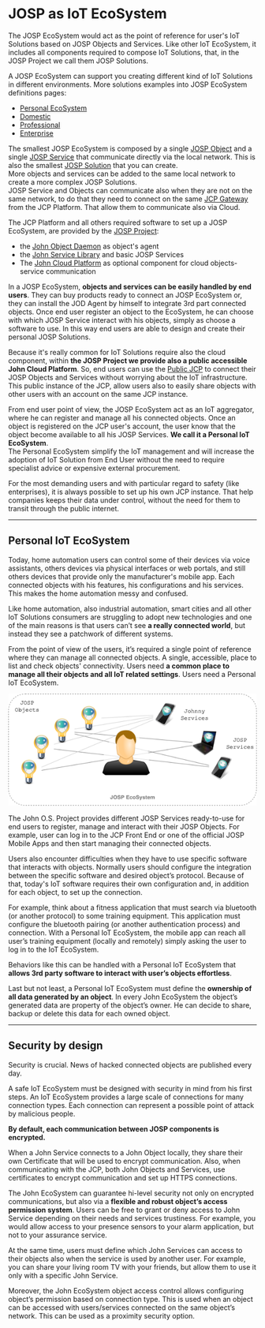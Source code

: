 # JOSP as IoT EcoSystem

The JOSP EcoSystem would act as the point of reference for user's IoT Solutions
based on JOSP Objects and Services. Like other IoT EcoSystem, it includes all 
components required to compose IoT Solutions, that, in the JOSP Project we call
them JOSP Solutions.

A JOSP EcoSystem can support you creating different kind of IoT Solutions in
different environments. More solutions examples into JOSP EcoSystem definitions
pages:
* [Personal EcoSystem](/repo_josp.com_docs/manuals/end_users/1_design_solution/1_personal_iot_ecosystem.md)
* [Domestic](/repo_josp.com_docs/manuals/end_users/1_design_solution/2_domestic.md)
* [Professional](/repo_josp.com_docs/manuals/end_users/1_design_solution/3_professional.md)
* [Enterprise](/repo_josp.com_docs/manuals/end_users/1_design_solution/4_enterprise.md)

The smallest JOSP EcoSystem is composed by a single [JOSP Object](objects_integration.md) and a
single [JOSP Service](service_integration.md) that communicate directly via the local network.
This is also the smallest [JOSP Solution](iot_solutions.md) that you can create.<br/>
More objects and services can be added to the same local network to create a more
complex JOSP Solutions.<br/>
JOSP Service and Objects can communicate also when they are not on the same network,
to do that they need to connect on the same [JCP Gateway](/repo_josp.com_docs/comps/jcp/core/gws/README.md)
from the JCP Platform. That allow them to communicate also via Cloud.

The JCP Platform and all others required software to set up a JOSP EcoSystem, are
provided by the [JOSP Project](/README.md):

* the [John Object Daemon](/repo_josp.com_docs/comps/josp/jod/README.md) as object's agent
* the [John Service Library](/repo_josp.com_docs/comps/josp/jsl/README.md) and basic JOSP Services
* The [John Cloud Platform](/repo_josp.com_docs/comps/jcp/README.md) as optional component for cloud objects-service communication

In a JOSP EcoSystem, **objects and services can be easily handled by end users**.
They can buy products ready to connect an JOSP EcoSystem or, they can install the
JOD Agent by himself to integrate 3rd part connected objects. Once end user
register an object to the EcoSystem, he can choose with which JOSP Service interact
with his objects, simply as choose a software to use. In this way end users are
able to design and create their personal JOSP Solutions.

Because it's really common for IoT Solutions require also the cloud component,
within **the JOSP Project we provide also a public accessible John Cloud Platform**.
So, end users can use the [Public JCP](/repo_josp.com_docs/comps/jcp/public_jcp.md) to
connect their JOSP Objects and Services without worrying about the IoT infrastructure.
This public instance of the JCP, allow users also to easily share objects with
other users with an account on the same JCP instance.

From end user point of view, the JOSP EcoSystem act as an IoT aggregator, where
he can register and manage all his connected objects. Once an object is registered
on the JCP user's account, the user know that the object become available to all
his JOSP Services. **We call it a Personal IoT EcoSystem**.<br/>
The Personal EcoSystem simplify the IoT management and will increase the adoption
of IoT Solution from End User without the need to require specialist advice or
expensive external procurement.

For the most demanding users and with particular regard to safety (like enterprises),
it is always possible to set up his own JCP instance. That help companies keeps
their data under control, without the need for them to transit through the
public internet.

---

## Personal IoT EcoSystem

Today, home automation users can control some of their devices via voice assistants,
others devices via physical interfaces or web portals, and still others devices
that provide only the manufacturer's mobile app. Each connected objects with his
features, his configurations and his services.<br/>
This makes the home automation messy and confused.

Like home automation, also industrial automation, smart cities and all other IoT
Solutions consumers are struggling to adopt new technologies and one of the main
reasons is that users can’t see **a really connected world**, but instead they see
a patchwork of different systems.

From the point of view of the users, it’s required a single point of reference
where they can manage all connected objects. A single, accessible, place to list
and check objects' connectivity. Users need **a common place to manage all their
objects and all IoT related settings**. Users need a Personal IoT EcoSystem.

![Personal JOSP Ecosystem](josp_ecosystem.png)

The John O.S. Project provides different JOSP Services ready-to-use for end users
to register, manage and interact with their JOSP Objects. For example, user can
log in to the JCP Front End or one of the official JOSP Mobile Apps and then start
managing their connected objects.

Users also encounter difficulties when they have to use specific software that
interacts with objects. Normally users should configure the integration between
the specific software and desired object’s protocol. Because of that, today's
IoT software requires their own configuration and, in addition for each object,
to set up the connection.

For example, think about a fitness application that must search via bluetooth
(or another protocol) to some training equipment. This application must configure
the bluetooth pairing (or another authentication process) and connection. With a
Personal IoT EcoSystem, the mobile app can reach all user’s training equipment
(locally and remotely) simply asking the user to log in to the IoT EcoSystem.

Behaviors like this can be handled with a Personal IoT EcoSystem that **allows
3rd party software to interact with user’s objects effortless**.

Last but not least, a Personal IoT EcoSystem must define the **ownership of all
data generated by an object**. In every John EcoSystem the object’s generated
data are property of the object’s owner. He can decide to share, backup or delete
this data for each owned object.

---

## Security by design

Security is crucial.
News of hacked connected objects are published every day.

A safe IoT EcoSystem must be designed with security in mind from his first steps.
An IoT EcoSystem provides a large scale of connections for many connection types.
Each connection can represent a possible point of attack by malicious people.

**By default, each communication between JOSP components is encrypted.**

When a John Service connects to a John Object locally, they share their own 
Certificate that will be used to encrypt communication. Also, when communicating
with the JCP, both John Objects and Services, use certificates to encrypt
communication and set up HTTPS connections.

The John EcoSystem can guarantee hi-level security not only on encrypted communications,
but also via a **flexible and robust object’s access permission system**. Users
can be free to grant or deny access to John Service depending on their needs and
services trustiness. For example, you would allow access to your presence sensors
to your alarm application, but not to your assurance service.

At the same time, users must define which John Services can access to their objects
also when the service is used by another user. For example, you can share your
living room TV with your friends, but allow them to use it only with a specific
John Service.

Moreover, the John EcoSystem object access control allows configuring object’s
permission based on connection type. This is used when an object can be accessed
with users/services connected on the same object’s network. This can be used as
a proximity security option.
